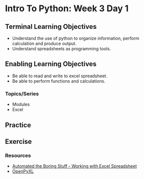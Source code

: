 # Intro To Python: Week 3 Day 1

## Terminal Learning Objectives
- Understand the use of python to organize information, perform calculation and produce output.
- Understand spreadsheets as programming tools.

## Enabling Learning Objectives
- Be able to read and write to excel spreadsheet.
- Be able to perform functions and calculations.

### Topics/Series
- Modules
- Excel

## Practice

## Exercise

### Resources
- [Automated the Boring Stuff - Working with Excel Spreadsheet](https://automatetheboringstuff.com/2e/chapter13/)
- [OpenPyXL](https://openpyxl.readthedocs.org/)